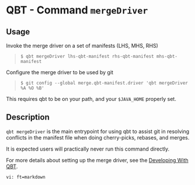 # QBT - Command `mergeDriver`

## Usage

Invoke the merge driver on a set of manifests (LHS, MHS, RHS)

>     $ qbt mergeDriver lhs-qbt-manifest rhs-qbt-manifest mhs-qbt-manifest

Configure the merge driver to be used by git

>     $ git config --global merge.qbt-manifest.driver 'qbt mergeDriver %A %O %B'

This requires qbt to be on your path, and your `$JAVA_HOME` properly set.

## Description

`qbt mergeDriver` is the main entrypoint for using qbt to assist git in resolving conflicts in the manifest file when doing cherry-picks, rebases, and merges.

It is expected users will practically never run this command directly.

For more details about setting up the merge driver, see the [Developing With QBT](development-guide.html).

    vi: ft=markdown
